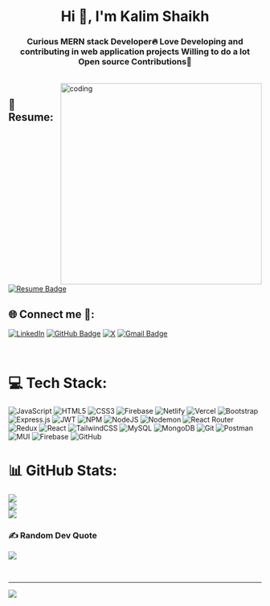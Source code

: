 <h1 align="center">Hi 👋, I'm Kalim Shaikh</h1>
<h3 align="center">Curious MERN stack Developer🔥 Love Developing and contributing in web application projects
Willing to do a lot Open source Contributions🌟</h3>
<br/>
<img align="right" alt="coding" width="400" src="https://media.licdn.com/dms/image/D5612AQGOmwfIE5mlWA/article-cover_image-shrink_720_1280/0/1674617947228?e=2147483647&v=beta&t=FTU_isQ6VYfV5D_ueFHPWvT8ZqgDeJG3yr8Mi8lpfk0"/>

## 📄 Resume:
[![Resume Badge](https://img.shields.io/badge/-Download%20Resume-blue?style=flat&logo=adobeacrobatreader&logoColor=white)](https://drive.google.com/file/d/1Z2Me1ydBw7XdMGQPEGiHoW9lKihzjZ7l/view)
 <br/>

## 🌐 Connect me 📌:
[![LinkedIn](https://img.shields.io/badge/LinkedIn-%230077B5.svg?logo=linkedin&logoColor=white)](https://linkedin.com/in/https://www.linkedin.com/in/kalimshaikh78)
[![GitHub Badge](https://img.shields.io/badge/-KalimGithub-black?style=flat&logo=github&logoColor=white)](https://github.com/KalimGihtub)
[![X](https://img.shields.io/badge/X-black.svg?logo=X&logoColor=white)](https://x.com/https://twitter.com/22kalimshaikh) 
[![Gmail Badge](https://img.shields.io/badge/-sk22kalim@gmail.com-D14836?style=flat&logo=Gmail&logoColor=white)](mailto:sk22kalim@gmail.com)

<br/>



# 💻 Tech Stack:
![JavaScript](https://img.shields.io/badge/javascript-%23323330.svg?style=for-the-badge&logo=javascript&logoColor=%23F7DF1E) ![HTML5](https://img.shields.io/badge/html5-%23E34F26.svg?style=for-the-badge&logo=html5&logoColor=white) ![CSS3](https://img.shields.io/badge/css3-%231572B6.svg?style=for-the-badge&logo=css3&logoColor=white) ![Firebase](https://img.shields.io/badge/firebase-%23039BE5.svg?style=for-the-badge&logo=firebase) ![Netlify](https://img.shields.io/badge/netlify-%23000000.svg?style=for-the-badge&logo=netlify&logoColor=#00C7B7) ![Vercel](https://img.shields.io/badge/vercel-%23000000.svg?style=for-the-badge&logo=vercel&logoColor=white) ![Bootstrap](https://img.shields.io/badge/bootstrap-%238511FA.svg?style=for-the-badge&logo=bootstrap&logoColor=white) ![Express.js](https://img.shields.io/badge/express.js-%23404d59.svg?style=for-the-badge&logo=express&logoColor=%2361DAFB) ![JWT](https://img.shields.io/badge/JWT-black?style=for-the-badge&logo=JSON%20web%20tokens) ![NPM](https://img.shields.io/badge/NPM-%23CB3837.svg?style=for-the-badge&logo=npm&logoColor=white) ![NodeJS](https://img.shields.io/badge/node.js-6DA55F?style=for-the-badge&logo=node.js&logoColor=white) ![Nodemon](https://img.shields.io/badge/NODEMON-%23323330.svg?style=for-the-badge&logo=nodemon&logoColor=%BBDEAD) ![React Router](https://img.shields.io/badge/React_Router-CA4245?style=for-the-badge&logo=react-router&logoColor=white) ![Redux](https://img.shields.io/badge/redux-%23593d88.svg?style=for-the-badge&logo=redux&logoColor=white) ![React](https://img.shields.io/badge/react-%2320232a.svg?style=for-the-badge&logo=react&logoColor=%2361DAFB) ![TailwindCSS](https://img.shields.io/badge/tailwindcss-%2338B2AC.svg?style=for-the-badge&logo=tailwind-css&logoColor=white) ![MySQL](https://img.shields.io/badge/mysql-4479A1.svg?style=for-the-badge&logo=mysql&logoColor=white) ![MongoDB](https://img.shields.io/badge/MongoDB-%234ea94b.svg?style=for-the-badge&logo=mongodb&logoColor=white) ![Git](https://img.shields.io/badge/git-%23F05033.svg?style=for-the-badge&logo=git&logoColor=white) ![Postman](https://img.shields.io/badge/Postman-FF6C37?style=for-the-badge&logo=postman&logoColor=white) ![MUI](https://img.shields.io/badge/MUI-%230081CB.svg?style=for-the-badge&logo=mui&logoColor=white) ![Firebase](https://img.shields.io/badge/firebase-a08021?style=for-the-badge&logo=firebase&logoColor=ffcd34) ![GitHub](https://img.shields.io/badge/github-%23121011.svg?style=for-the-badge&logo=github&logoColor=white)
<br/>
# 📊 GitHub Stats:
![](https://github-readme-stats.vercel.app/api?username=KalimGithub&theme=aura&hide_border=false&include_all_commits=false&count_private=false)<br/>
![](https://github-readme-streak-stats.herokuapp.com/?user=KalimGithub&theme=aura&hide_border=false)<br/>
![](https://github-readme-stats.vercel.app/api/top-langs/?username=KalimGithub&theme=aura&hide_border=false&include_all_commits=false&count_private=false&layout=compact)
<br/>


### ✍️ Random Dev Quote
![](https://quotes-github-readme.vercel.app/api?type=horizontal&theme=radical)

<br/>

---
[![](https://visitcount.itsvg.in/api?id=KalimGithub&icon=7&color=1)](https://visitcount.itsvg.in)

<!-- Proudly created with GPRM ( https://gprm.itsvg.in ) -->
